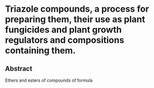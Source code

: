 # Triazole compounds, a process for preparing them, their use as plant fungicides and plant growth regulators and compositions containing them.

## Abstract
Ethers and esters of compounds of formula